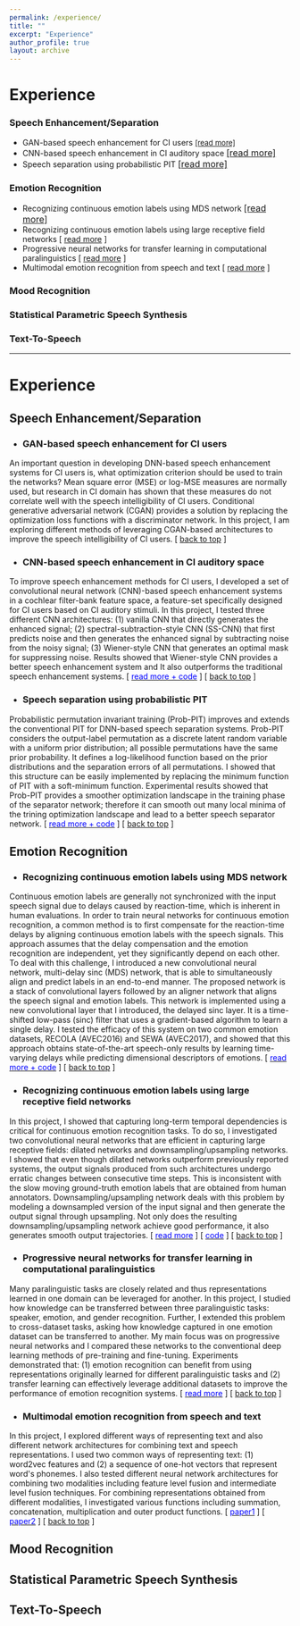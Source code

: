 ```yaml
---
permalink: /experience/
title: ""
excerpt: "Experience"
author_profile: true
layout: archive
---
```

<a name="top"></a>
# Experience

### Speech Enhancement/Separation

* GAN-based speech enhancement for CI users <font size="-1"><span style="color:blue;"><a href="#gan-enhancement">[read more]</a></span></font>
* CNN-based speech enhancement in CI auditory space <font size="-0.75"><span style="color:blue;"><a href="#cnn-enhancement">[read more]</a></span></font>
* Speech separation using probabilistic PIT <font size="-0.5"><span style="color:blue;"><a href="#pit">[read more]</a></span></font>

### Emotion Recognition

* Recognizing continuous emotion labels using MDS network <font size="-0.25"><span style="color:blue;"><a href="#mds-net">[read more]</a></span></font>
* Recognizing continuous emotion labels using large receptive field networks [ <span style="color:blue;"><a href="#lr-nets">read more</a></span> ]
* Progressive neural networks for transfer learning in computational paralinguistics [ <span style="color:blue;"><a href="#pnn">read more</a></span> ]
* Multimodal emotion recognition from speech and text [ <span style="color:blue;"><a href="#multimodal">read more</a></span> ]

### Mood Recognition

### Statistical Parametric Speech Synthesis

### Text-To-Speech

---

# Experience

Speech Enhancement/Separation
-----------------------------

<a name="gan-enhancement"></a>
* ### GAN-based speech enhancement for CI users
An important question in developing DNN-based speech enhancement systems for CI users is, what optimization criterion should be used to train the networks? Mean square error (MSE) or log-MSE measures are normally used, but research in CI domain has shown that these measures do not correlate well with the speech intelligibility of CI users. Conditional generative adversarial network (CGAN) provides a solution by replacing the optimization loss functions with a discriminator network. In this project, I am exploring different methods of leveraging CGAN-based architectures to improve the speech intelligibility of CI users. [ <span style="color:green;"><a href="#top">back to top</a></span> ]

<a name="cnn-enhancement"></a>
* ### CNN-based speech enhancement in CI auditory space
To improve speech enhancement methods for CI users, I developed a set of convolutional neural network (CNN)-based speech enhancement systems in a cochlear filter-bank feature space, a feature-set specifically designed for CI users based on CI auditory stimuli. In this project, I tested three different CNN architectures: (1) vanilla CNN that directly generates the enhanced signal; (2) spectral-subtraction-style CNN (SS-CNN) that first predicts noise and then generates the enhanced signal by subtracting noise from the noisy signal; (3) Wiener-style CNN that generates an optimal mask for suppressing noise. Results showed that Wiener-style CNN provides a better speech enhancement system and It also outperforms the traditional speech enhancement systems.
[ [<span style="color:blue;">read more + code</span>](https://github.com/soheil-khorram/DNN-based-speech-enhancement) ]
[ <span style="color:green;"><a href="#top">back to top</a></span> ]

<a name="pit"></a>
* ### Speech separation using probabilistic PIT
Probabilistic permutation invariant training (Prob-PIT) improves and extends the conventional PIT for DNN-based speech separation systems. Prob-PIT considers the output-label permutation as a discrete latent random variable with a uniform prior distribution; all possible permutations have the same prior probability. It defines a log-likelihood function based on the prior distributions and the separation errors of all permutations. I showed that this structure can be easily implemented by replacing the minimum function of PIT with a soft-minimum function. Experimental results showed that Prob-PIT provides a smoother optimization landscape in the training phase of the separator network; therefore it can smooth out many local minima of the trining optimization landscape and lead to a better speech separator network.
[ [<span style="color:blue;">read more + code</span>](https://github.com/soheil-khorram/Prob-PIT) ]
[ <span style="color:green;"><a href="#top">back to top</a></span> ]

Emotion Recognition
-----------------------------

<a name="mds-net"></a>
* ### Recognizing continuous emotion labels using MDS network
Continuous emotion labels are generally not synchronized with the input speech signal due to delays caused by reaction-time, which is inherent in human evaluations. In order to train neural networks for continuous emotion recognition, a common method is to first compensate for the reaction-time delays by aligning continuous emotion labels with the speech signals. This approach assumes that the delay compensation and the emotion recognition are independent, yet they significantly depend on each other. To deal with this challenge, I introduced a new convolutional neural network, multi-delay sinc (MDS) network, that is able to simultaneously align and predict labels in an end-to-end manner. The proposed network is a stack of convolutional layers followed by an aligner network that aligns the speech signal and emotion labels. This network is implemented using a new convolutional layer that I introduced, the delayed sinc layer. It is a time-shifted low-pass (sinc) filter that uses a gradient-based algorithm to learn a single delay. I tested the efficacy of this system on two common emotion datasets, RECOLA (AVEC2016) and SEWA (AVEC2017), and showed that this approach obtains state-of-the-art speech-only results by learning time-varying delays while predicting dimensional descriptors of emotions.
[ [<span style="color:blue;">read more + code</span>](https://github.com/soheil-khorram/MDS-network) ]
[ <span style="color:green;"><a href="#top">back to top</a></span> ]

<a name="lr-nets"></a>
* ### Recognizing continuous emotion labels using large receptive field networks
In this project, I showed that capturing long-term temporal dependencies is critical for continuous emotion recognition tasks. To do so, I investigated two convolutional neural networks that are efficient in capturing large receptive fields: dilated networks and downsampling/upsampling networks. I showed that even though dilated networks outperform previously reported systems, the output signals produced from such architectures undergo erratic changes between consecutive time steps. This is inconsistent with the slow moving ground-truth emotion labels that are obtained from human annotators. Downsampling/upsampling network deals with this problem by modeling a downsampled version of the input signal and then generate the output signal through upsampling. Not only does the resulting downsampling/upsampling network achieve good performance, it also generates smooth output trajectories.
[ [<span style="color:blue;">read more</span>](capturing-long-term.pdf) ]
[ [<span style="color:blue;">code</span>](https://github.com/soheil-khorram/neural-network) ]
[ <span style="color:green;"><a href="#top">back to top</a></span> ]

<a name="pnn"></a>
* ### Progressive neural networks for transfer learning in computational paralinguistics
Many paralinguistic tasks are closely related and thus representations learned in one domain can be leveraged for another. In this project, I studied how knowledge can be transferred between three paralinguistic tasks: speaker, emotion, and gender recognition. Further, I extended this problem to cross-dataset tasks, asking how knowledge captured in one emotion dataset can be transferred to another. My main focus was on progressive neural networks and I compared these networks to the conventional deep learning methods of pre-training and fine-tuning. Experiments demonstrated that: (1) emotion recognition can benefit from using representations originally learned for different paralinguistic tasks and (2) transfer learning can effectively leverage additional datasets to improve the performance of emotion recognition systems.
[ [<span style="color:blue;">read more</span>](progressive.pdf) ]
[ <span style="color:green;"><a href="#top">back to top</a></span> ]

<a name="multimodal"></a>
* ### Multimodal emotion recognition from speech and text
In this project, I explored different ways of representing text and also different network architectures for combining text and speech representations. I used two common ways of representing text: (1) word2vec features and (2) a sequence of one-hot vectors that represent word's phonemes. I also tested different neural network architectures for combining two modalities including feature level fusion and intermediate level fusion techniques. For combining representations obtained from different modalities, I investigated various functions including summation, concatenation, multiplication and outer product functions.
[ [<span style="color:blue;">paper1</span>](exploiting_acoustic_and_lexical_properties.pdf) ]
[ [<span style="color:blue;">paper2</span>](pooling.pdf) ]
[ <span style="color:green;"><a href="#top">back to top</a></span> ]

Mood Recognition
----------------


Statistical Parametric Speech Synthesis
---------------------------------------


Text-To-Speech
---------------------------------------

